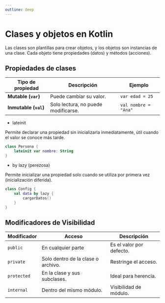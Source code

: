 ```yaml
---
outline: deep
---
```


# Clases y objetos en Kotlin

Las clases son plantillas para crear objetos, y los objetos son instancias de una clase.
Cada objeto tiene propiedades (datos) y métodos (acciones).


## Propiedades de clases

| Tipo de propiedad     | Descripción                         | Ejemplo              |
| --------------------- | ----------------------------------- | -------------------- |
| **Mutable (`var`)**   | Puede cambiar su valor.             | `var edad = 25`      |
| **Inmutable (`val`)** | Solo lectura, no puede modificarse. | `val nombre = "Ana"` |



* lateinit

Permite declarar una propiedad sin inicializarla inmediatamente, útil cuando el valor se conoce más tarde.

```kotlin
class Persona {
    lateinit var nombre: String
}
```

* by lazy (perezosa)

Permite inicializar una propiedad solo cuando se utiliza por primera vez (inicialización diferida).

```kotlin
class Config {
    val data by lazy {
        cargarDatos()
    }
}
```


## Modificadores de Visibilidad

| Modificador | Acceso                             | Descripción              |
| ----------- | ---------------------------------- | ------------------------ |
| `public`    | En cualquier parte                 | Es el valor por defecto. |
| `private`   | Solo dentro de la clase o archivo. | Restringe el acceso.     |
| `protected` | En la clase y sus subclases.       | Ideal para herencia.     |
| `internal`  | Dentro del mismo módulo.           | Visibilidad de módulo.   |

